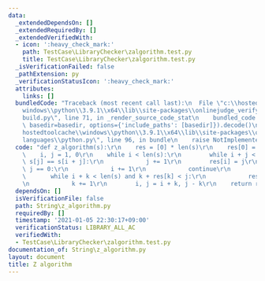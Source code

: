 ```yaml
---
data:
  _extendedDependsOn: []
  _extendedRequiredBy: []
  _extendedVerifiedWith:
  - icon: ':heavy_check_mark:'
    path: TestCase\LibraryChecker\zalgorithm.test.py
    title: TestCase\LibraryChecker\zalgorithm.test.py
  _isVerificationFailed: false
  _pathExtension: py
  _verificationStatusIcon: ':heavy_check_mark:'
  attributes:
    links: []
  bundledCode: "Traceback (most recent call last):\n  File \"c:\\hostedtoolcache\\\
    windows\\python\\3.9.1\\x64\\lib\\site-packages\\onlinejudge_verify\\documentation\\\
    build.py\", line 71, in _render_source_code_stat\n    bundled_code = language.bundle(stat.path,\
    \ basedir=basedir, options={'include_paths': [basedir]}).decode()\n  File \"c:\\\
    hostedtoolcache\\windows\\python\\3.9.1\\x64\\lib\\site-packages\\onlinejudge_verify\\\
    languages\\python.py\", line 96, in bundle\n    raise NotImplementedError\nNotImplementedError\n"
  code: "def z_algorithm(s):\r\n    res = [0] * len(s)\r\n    res[0] = len(s)\r\n\
    \    i, j = 1, 0\r\n    while i < len(s):\r\n        while i + j < len(s) and\
    \ s[j] == s[i + j]:\r\n            j += 1\r\n        res[i] = j\r\n        if\
    \ j == 0:\r\n            i += 1\r\n            continue\r\n        k = 1\r\n \
    \       while i + k < len(s) and k + res[k] < j:\r\n            res[i + k] = res[k]\r\
    \n            k += 1\r\n        i, j = i + k, j - k\r\n    return res\r\n"
  dependsOn: []
  isVerificationFile: false
  path: String\z_algorithm.py
  requiredBy: []
  timestamp: '2021-01-05 22:30:17+09:00'
  verificationStatus: LIBRARY_ALL_AC
  verifiedWith:
  - TestCase\LibraryChecker\zalgorithm.test.py
documentation_of: String\z_algorithm.py
layout: document
title: Z algorithm
---
```

